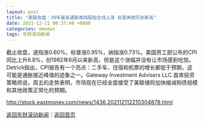 ```yaml
---
layout: post
title: "美股收盘：39年最高通胀难挡股指全线上涨 标普再收历史新高"
date: 2021-12-11 06:37:48 +0800
categories: emnews
tags: 东财滚动新闻
---
```


截止收盘，道指涨0.60%，标普涨0.95%，纳指涨0.73%。美国劳工部公布的CPI同比上升6.8%，创1982年6月以来新高，但是这个涨幅并没有让市场感到吃惊。Detrick指出，CPI报告有一个亮点：二手车、住宿和机票的增长都低于预期，这可能是通胀接近峰值的迹象之一。Gateway Investment Advisers LLC.首席投资策略师说，周五的走势表明，市场现在已经全盘接受了美联储将加快缩减购债规模和其他政策正常化的预期。

<http://stock.eastmoney.com/news/1436,202112112210304878.html>

[返回东财滚动新闻](//finews.withounder.com/emnews/)｜[返回首页](//finews.withounder.com/)